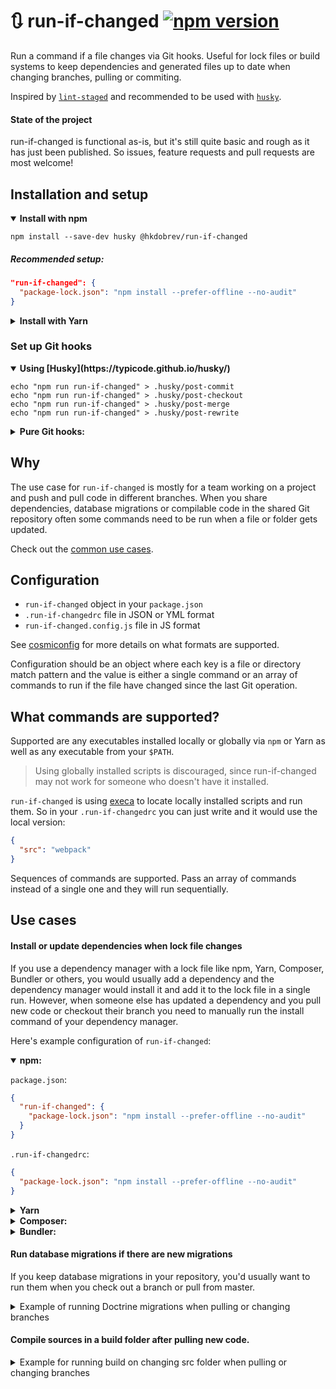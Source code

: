 # 🔃 run-if-changed [![npm version](https://img.shields.io/npm/v/@hkdobrev/run-if-changed.svg)](https://www.npmjs.com/package/@hkdobrev/run-if-changed)

Run a command if a file changes via Git hooks.
Useful for lock files or build systems to keep dependencies and generated files up to date when changing branches, pulling or commiting.

Inspired by [`lint-staged`](https://github.com/okonet/lint-staged) and recommended to be used with [`husky`](https://github.com/typicode/husky).

#### State of the project

run-if-changed is functional as-is, but it's still quite basic and rough as it has just been published. So issues, feature requests and pull requests are most welcome!

## Installation and setup

<details open>
<summary><b>Install with npm</b></summary>

```shell
npm install --save-dev husky @hkdobrev/run-if-changed
```

##### Recommended setup:

```json
"run-if-changed": {
  "package-lock.json": "npm install --prefer-offline --no-audit"
}
```
</details>

<details>
<summary><b>Install with Yarn</b></summary>

```shell
yarn add --dev husky @hkdobrev/run-if-changed
```

##### Recommended setup:

```json
"run-if-changed": {
  "yarn.lock": "yarn install --prefer-offline --pure-lockfile --color=always"
}
```
</details>

### Set up Git hooks

<details open>
<summary><b>Using [Husky](https://typicode.github.io/husky/)</b></summary>

```shell
echo "npm run run-if-changed" > .husky/post-commit
echo "npm run run-if-changed" > .husky/post-checkout
echo "npm run run-if-changed" > .husky/post-merge
echo "npm run run-if-changed" > .husky/post-rewrite
```

<details>
<summary><b>Pure Git hooks:</b></summary>
```shell
echo "npm run run-if-changed" >> .git/hooks/post-commit && chmod +x .git/hooks/post-commit
echo "npm run run-if-changed" >> .git/hooks/post-checkout && chmod +x .git/hooks/post-checkout
echo "npm run run-if-changed" >> .git/hooks/post-merge && chmod +x .git/hooks/post-merge
echo "npm run run-if-changed" >> .git/hooks/post-rewrite && chmod +x .git/hooks/post-rewrite
```
</details>

## Why

The use case for `run-if-changed` is mostly for a team working on a project and push and pull code in different branches. When you share dependencies, database migrations or compilable code in the shared Git repository often some commands need to be run when a file or folder gets updated.

Check out the [common use cases](#use-cases).

## Configuration

- `run-if-changed` object in your `package.json`
- `.run-if-changedrc` file in JSON or YML format
- `run-if-changed.config.js` file in JS format

See [cosmiconfig](https://github.com/davidtheclark/cosmiconfig) for more details on what formats are supported.

Configuration should be an object where each key is a file or directory match pattern and the value is either a single command or an array of commands to run if the file have changed since the last Git operation.

## What commands are supported?

Supported are any executables installed locally or globally via `npm` or Yarn as well as any executable from your `$PATH`.

> Using globally installed scripts is discouraged, since run-if-changed may not work for someone who doesn't have it installed.

`run-if-changed` is using [execa](https://github.com/sindresorhus/execa) to locate locally installed scripts and run them. So in your `.run-if-changedrc` you can just write and it would use the local version:

```json
{
  "src": "webpack"
}
```

Sequences of commands are supported. Pass an array of commands instead of a single one and they will run sequentially.

## Use cases

#### Install or update dependencies when lock file changes

If you use a dependency manager with a lock file like npm, Yarn, Composer, Bundler or others, you would usually add a dependency and the dependency manager would install it and add it to the lock file in a single run. However, when someone else has updated a dependency and you pull new code or checkout their branch you need to manually run the install command of your dependency manager.

Here's example configuration of `run-if-changed`:

<details open>
<summary><b>npm:</b></summary>

`package.json`:

```json
{
  "run-if-changed": {
    "package-lock.json": "npm install --prefer-offline --no-audit"
  }
}
```

`.run-if-changedrc`:

```json
{
  "package-lock.json": "npm install --prefer-offline --no-audit"
}
```

</details>

<details>
<summary><b>Yarn</b></summary>

`package.json`:

```json
{
  "run-if-changed": {
    "yarn.lock": "yarn install --prefer-offline --pure-lockfile --color=always"
  }
}
```

`.run-if-changedrc`:

```json
{
  "yarn.lock": "yarn install --prefer-offline --pure-lockfile --color=always"
}
```

</details>

<details>
<summary><b>Composer:</b></summary>

`package.json`:

```json
{
  "run-if-changed": {
    "composer.lock": "composer install --ignore-platform-reqs --ansi"
  }
}
```

</details>

<details>
<summary><b>Bundler:</b></summary>

`package.json`:

```json
{
  "run-if-changed": {
    "Gemfile.lock": "bundle install"
  }
}
```

</details>

#### Run database migrations if there are new migrations

If you keep database migrations in your repository, you'd usually want to run them when you check out a branch or pull from master.

<details>
<summary>Example of running Doctrine migrations when pulling or changing branches</summary>

`package.json`:

```json
{
  "run-if-changed": {
    "migrations": "./console db:migrate --allow-no-migration --no-interaction"
  }
}
```

</details>

#### Compile sources in a build folder after pulling new code.

<details>
<summary>Example for running build on changing src folder when pulling or changing branches</summary>

`package.json`:

```json
{
  "run-if-changed": {
    "src": "npm run build"
  }
}
```

</details>
